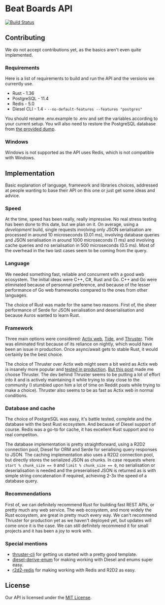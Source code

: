 # Beat Boards API

[![Build Status](https://travis-ci.com/beat-boards/api.svg?branch=master)](https://travis-ci.com/beat-boards/api)

## Contributing

We do not accept contributions yet, as the basics aren't even quite implemented.

### Requirements

Here is a list of requirements to build and run the API and the versions we currently use.

* Rust - 1.36
* PostgreSQL - 11.4
* Redis - 5.0
* Diesel CLI - 1.4 - `--no-default-features --features "postgres"`

You should rename .env.example to .env and set the variables according to your current setup. You will also need to restore the PostgreSQL database from [the provided dump](db.sql).

### Windows

Windows is not supported as the API uses Redis, which is not compatible with Windows.

## Implementation

Basic explanation of language, framework and libraries choices, addressed at people wanting to base their API on this one or just get some ideas and advice.

### Speed

At the time, speed has been really, really impressive. No real stress testing has been done to this date, but we plan on it. On average, using a *development* build, single requests involving only JSON serialisation are processed in around 10 microseconds (0.01 ms), involving database queries and JSON serialisation in around 1000 microseconds (1 ms) and involving cache queries and no serialisation in 500 microseconds (0.5 ms). Most of the overhead in the two last cases seem to be coming from the query. 

### Language

We needed something fast, reliable and concurrent with a good web ecosystem. The initial ideas were C++, C#, Rust and Go. C++ and Go were eliminated because of personnal preference, and because of the lesser performance of Go web frameworks compared to the ones from other languages.

The choice of Rust was made for the same two reasons. First of, the sheer performance of Serde for JSON serialisation and deserialisation and because Auros wanted to learn Rust.

### Framework

Three main options were considered: [Actix web](https://github.com/actix/actix-web), [Tide](https://github.com/rustasync/tide), and [Thruster](https://github.com/trezm/Thruster). Tide was eliminated first because of its reliance on nightly, which would have been an issue in production. Once async/await gets to stable Rust, it would certainly be the best choice.

The choice of Thruster over Actix web might seem a bit weird as Actix web is insanely more popular and [tested in production](https://www.reddit.com/r/rust/comments/cdg5b4/rust_in_the_on_of_the_biggest_music_festival/). [But this post](https://www.reddit.com/r/rust/comments/ce09id/why_we_need_alternatives_to_actix/) made me choose Thruster. The dev behind Thruster seems to be putting a lot of effort into it and is actively maintaining it while trying to stay close to the community (I stumbled upon him a lot of time on Reddit posts while trying to make a choice). Thruster also seems to be as fast as Actix web in normal conditions.

### Database and cache

The choice of PostgreSQL was easy, it's battle tested, complete and the database with the best Rust ecosystem. And because of Diesel support of course. Redis was a go-to for cache, it has excellent Rust support and no real competiton.

The database implementation is pretty straightforward, using a R2D2 connection pool, Diesel for ORM and Serde for serialising query responses to JSON. The caching implementation also uses a R2D2 connection pool, but directly stores the serialized JSON as chunks. In case requests where `start % chunk_size == 0` and `limit % chunk_size == 0`, no serialisation or deserialisation is needed and the preserialised JSON is returned as is with simple string concatenation if required, achieving 2-3x the speed of a database query.

### Recommendations

First of, we can definitely recommend Rust for building fast REST APIs, or pretty much any web service. The web ecosystem, and more widely the Rust ecosystem, are great in pretty much every way. We can't recommend Thruster for production yet as we haven't deployed yet, but updates will come once it is the case. We can still definitely recommend it for small projects and it has been a joy to work with.

### Special mentions

* [thruster-cli](https://github.com/trezm/thruster-cli) for getting us started with a pretty good template.
* [diesel-derive-enum](https://github.com/adwhit/diesel-derive-enum) for making working with Diesel and enums super easy.
* [r2d2-redis](https://github.com/sorccu/r2d2-redis) for making working with Redis and R2D2 as easy.

## License

Our API is licensed under the [MIT License](LICENSE).
